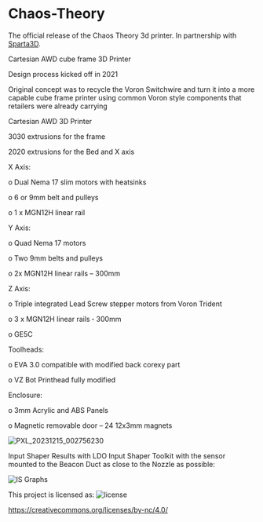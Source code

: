 # Chaos-Theory
The official release of the Chaos Theory 3d printer.
In partnership with [Sparta3D](https://www.sparta3d.ca).

Cartesian AWD cube frame 3D Printer

Design process kicked off in 2021


Original concept was to recycle the Voron Switchwire and turn it into a more capable cube frame printer
using common Voron style components that retailers were already carrying


Cartesian AWD 3D Printer


3030 extrusions for the frame


2020 extrusions for the Bed and X axis


X Axis:  


o Dual Nema 17 slim motors with heatsinks


o 6 or 9mm belt and pulleys


o 1 x MGN12H linear rail 


Y Axis:

o Quad Nema 17 motors

o Two 9mm belts and pulleys

o 2x MGN12H linear rails – 300mm

Z Axis:

o Triple integrated Lead Screw stepper motors from Voron Trident

o 3 x MGN12H linear rails ‐ 300mm

o GE5C  

Toolheads:

o EVA 3.0 compatible with modified back corexy part

o VZ Bot Printhead fully modified

Enclosure:

o 3mm Acrylic and ABS Panels

o Magnetic removable door – 24 12x3mm magnets

![PXL_20231215_002756230](https://github.com/the0ry/Chaos-Theory/assets/17616022/d98719bd-f1b3-488f-8d1a-2b144011b3b2)


Input Shaper Results with LDO Input Shaper Toolkit with the sensor mounted to the Beacon Duct as close to the Nozzle as possible:

![IS Graphs](https://github.com/the0ry/Chaos-Theory/assets/17616022/82c7726a-7d97-4716-a818-34c7b0a39af6)

This project is licensed as:
![license](https://github.com/the0ry/Chaos-Theory/assets/17616022/495e63a6-cbae-447d-8219-15221d0686e5)

https://creativecommons.org/licenses/by-nc/4.0/
